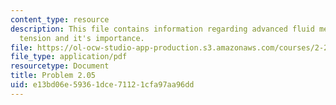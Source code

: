 ```yaml
---
content_type: resource
description: This file contains information regarding advanced fluid mechanics, surface
  tension and it's importance.
file: https://ol-ocw-studio-app-production.s3.amazonaws.com/courses/2-25-advanced-fluid-mechanics-fall-2013/e13bd06e59361dce71121cfa97aa96dd_MIT2_25F13_Problem2.05.pdf
file_type: application/pdf
resourcetype: Document
title: Problem 2.05
uid: e13bd06e-5936-1dce-7112-1cfa97aa96dd
---
```


